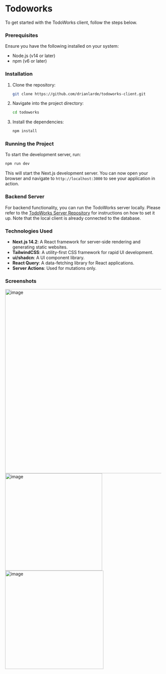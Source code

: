 # Todoworks

To get started with the TodoWorks client, follow the steps below.

### Prerequisites

Ensure you have the following installed on your system:

- Node.js (v14 or later)
- npm (v6 or later)

### Installation

1. Clone the repository:

   ```bash
   git clone https://github.com/drianlarde/todoworks-client.git
   ```

2. Navigate into the project directory:

   ```bash
   cd todoworks
   ```

3. Install the dependencies:

   ```bash
   npm install
   ```

### Running the Project

To start the development server, run:

```bash
npm run dev
```

This will start the Next.js development server. You can now open your browser and navigate to `http://localhost:3000` to see your application in action.

### Backend Server

For backend functionality, you can run the TodoWorks server locally. Please refer to the [TodoWorks Server Repository](https://github.com/drianlarde/todoworks-server) for instructions on how to set it up. Note that the local client is already connected to the database.

### Technologies Used

- **Next.js 14.2**: A React framework for server-side rendering and generating static websites.
- **TailwindCSS**: A utility-first CSS framework for rapid UI development.
- **ui/shadcn**: A UI component library.
- **React Query**: A data-fetching library for React applications.
- **Server Actions**: Used for mutations only.

### Screenshots
<img width="593" alt="image" src="https://github.com/drianlarde/todoworks-client/assets/69323240/eda86fb8-b329-4d18-84ab-30b65696d10a">
<img width="313" alt="image" src="https://github.com/drianlarde/todoworks-client/assets/69323240/e4aa638e-ed48-412b-9d63-f81e6583e4a2">
<img width="317" alt="image" src="https://github.com/drianlarde/todoworks-client/assets/69323240/b365e755-91e2-44c4-b37b-186d815cf21c">
